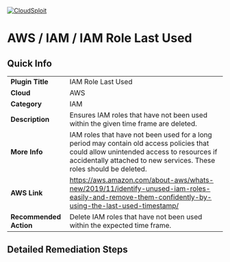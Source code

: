 [![CloudSploit](https://cloudsploit.com/img/logo-new-big-text-100.png "CloudSploit")](https://cloudsploit.com)

# AWS / IAM / IAM Role Last Used

## Quick Info

| | |
|-|-|
| **Plugin Title** | IAM Role Last Used |
| **Cloud** | AWS |
| **Category** | IAM |
| **Description** | Ensures IAM roles that have not been used within the given time frame are deleted. |
| **More Info** | IAM roles that have not been used for a long period may contain old access policies that could allow unintended access to resources if accidentally attached to new services. These roles should be deleted. |
| **AWS Link** | https://aws.amazon.com/about-aws/whats-new/2019/11/identify-unused-iam-roles-easily-and-remove-them-confidently-by-using-the-last-used-timestamp/ |
| **Recommended Action** | Delete IAM roles that have not been used within the expected time frame. |

## Detailed Remediation Steps




